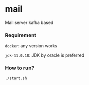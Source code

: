# mail
Mail server kafka based

### Requirement

`docker`: any version works

`jdk-11.0.18`: JDK by oracle is preferred

### How to run?

```shell
./start.sh
```
